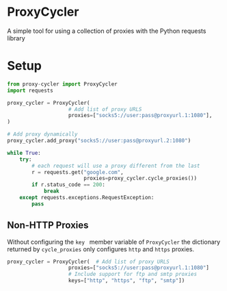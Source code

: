 # ProxyCycler
A simple tool for using a collection of proxies with the Python requests library


# Setup

```python    
from proxy-cycler import ProxyCycler
import requests

proxy_cycler = ProxyCycler( 
                    # Add list of proxy URLS                  
                    proxies=["socks5://user:pass@proxyurl.1:1080"],
)

# Add proxy dynamically
proxy_cycler.add_proxy("socks5://user:pass@proxyurl.2:1080")

while True:
    try:
        # each request will use a proxy different from the last
        r = requests.get("google.com",
                         proxies=proxy_cycler.cycle_proxies())
        if r.status_code == 200:
            break
    except requests.exceptions.RequestException:
        pass
```


## Non-HTTP Proxies
Without configuring the ```key ``` member variable of ```ProxyCycler``` the dictionary returned by ```cycle_proxies``` only configures ```http``` and `https` proxies.

```python
proxy_cycler = ProxyCycler(  # Add list of proxy URLS 
                    proxies=["socks5://user:pass@proxyurl.1:1080"]
                    # Include support for ftp and smtp proxies
                    keys=["http", "https", "ftp", "smtp"])
```
